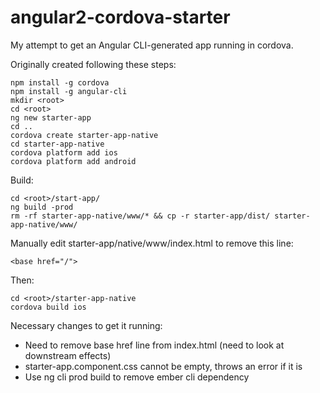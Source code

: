 # angular2-cordova-starter

My attempt to get an Angular CLI-generated app running in cordova.

Originally created following these steps:
```
npm install -g cordova
npm install -g angular-cli
mkdir <root>
cd <root>
ng new starter-app
cd ..
cordova create starter-app-native
cd starter-app-native
cordova platform add ios
cordova platform add android
```

Build:
```
cd <root>/start-app/
ng build -prod
rm -rf starter-app-native/www/* && cp -r starter-app/dist/ starter-app-native/www/
```
Manually edit starter-app/native/www/index.html to remove this line:
```
<base href="/">
```
Then:
```
cd <root>/starter-app-native
cordova build ios
```

Necessary changes to get it running:
* Need to remove base href line from index.html (need to look at downstream effects)
* starter-app.component.css cannot be empty, throws an error if it is
* Use ng cli prod build to remove ember cli dependency
